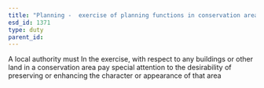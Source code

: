 ```yaml
---
title: "Planning -  exercise of planning functions in conservation areas"
esd_id: 1371
type: duty
parent_id:  
---
```


A local authority must In the exercise, with respect to any buildings or other land in a conservation area pay special attention to the desirability of preserving or enhancing the character or appearance of that area

